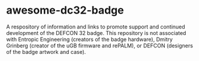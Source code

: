 # awesome-dc32-badge
A respository of information and links to promote support and continued development of the DEFCON 32 badge. This repository is not associated with Entropic Engineering (creators of the badge hardware), Dmitry Grinberg (creator of the uGB firmware and rePALM), or DEFCON (designers of the badge artwork and case). 
